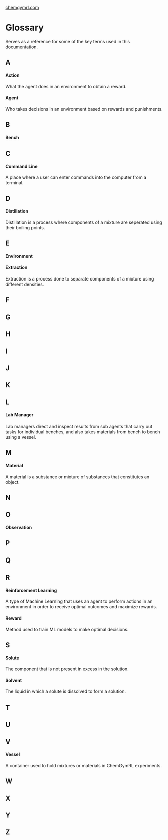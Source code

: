 [chemgymrl.com](https://chemgymrl.com/)

# Glossary

Serves as a reference for some of the key terms used in this documentation.

## A

#### Action

What the agent does in an environment to obtain a reward.

#### Agent

Who takes decisions in an environment based on rewards and punishments.

## B 

#### Bench

## C

#### Command Line

A place where a user can enter commands into the computer from a terminal.

## D

#### Distillation

Distillation is a process where components of a mixture are seperated using their boiling points.

## E

#### Environment

#### Extraction

Extraction is a process done to separate components of a mixture using different densities.

## F

## G

## H

## I

## J

## K

## L

#### Lab Manager

Lab managers direct and inspect results from sub agents that carry out tasks for individual benches, and also takes materials from bench to bench using a vessel.

## M 
 
#### Material

A material is a substance or mixture of substances that constitutes an object. 

## N

## O

#### Observation

## P

## Q

## R

#### Reinforcement Learning

A type of Machine Learning that uses an agent to perform actions in an environment in order to receive optimal outcomes and maximize rewards.

#### Reward

Method used to train ML models to make optimal decisions.

## S

#### Solute

The component that is not present in excess in the solution.

#### Solvent

The liquid in which a solute is dissolved to form a solution.

## T

## U 

## V

#### Vessel

A container used to hold mixtures or materials in ChemGymRL experiments.

## W

## X

## Y

## Z